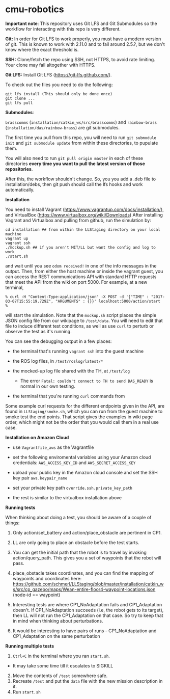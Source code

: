 cmu-robotics
============

**Important note**: This repository uses Git LFS and Git Submodules so the workflow for interacting with
this repo is very different.

**Git:** In order for Git LFS to work properly, you must have a modern version of git. This is known to work with 2.11.0 and to fail around 2.5.?, but we don't know where the exact threshold is.

**SSH:** Clone/fetch the repo using SSH, not HTTPS, to avoid rate limiting. Your clone may fail altogether with HTTPS.

**Git LFS:**  Install Git LFS (https://git-lfs.github.com/).

To check out the files you need to do the following:
```
git lfs install (This should only be done once)
git clone ...
git lfs pull
```

**Submodules**:

`brasscomms` (`installation/catkin_ws/src/brasscomms`) and `rainbow-brass` (`installation/das/rainbow-brass`) 
are git submodules. 

The first time you pull from this repo, you will need to run `git submodule init` 
and `git submodule update` from within these directories, to pupulate them. 

You will also need to 
run `git pull origin master` in each of these directories **every time you want to pull the latest 
version of those repositories**.

After this, the workflow shouldn't change. So, you you add a .deb file to
installation/debs, then git push should call the lfs hooks and work automatically.

**Installation**

You need to install Vagrant (https://www.vagrantup.com/docs/installation/), and VirtualBox (https://www.virtualbox.org/wiki/Downloads)
After installing Vagrant and Virtualbox and pulling from github, run the simulation by:

```
cd installation ## from within the LLStaging directory on your local machine
vagrant up
vagrant ssh
./mockup.sh ## if you aren't MIT/LL but want the config and log to work
./start.sh
```
and wait until you see `odom received!` in one of the info messages in the
output. Then, from either the host machine or inside the vagrant guest,
you can access the REST communications API with standard HTTP requests that
meet the API from the wiki on port 5000. For example, at a new terminal,

```
% curl -H "Content-Type:application/json" -X POST -d '{"TIME" : "2017-03-07T15:55:19.729Z", "ARGUMENTS" : {}}' localhost:5000/action/start
%
```

will start the simulation. Note that the `mockup.sh` script places the simple JSON config file from our wikipage to `/test/data`. You will need to edit that file to induce different test conditions, as well as use `curl` to perturb or observe the test as it's running.

You can see the debugging output in a few places:

* the terminal that's running `vagrant ssh` into the guest machine

* the ROS log files, in `/test/roslog/latest/*`

* the mocked-up log file shared with the TH, at `/test/log`
  * The error `Fatal: couldn't connect to TH to send DAS_READY` is normal in our own testing.

* the terminal that you're running `curl` commands from

Some example curl requests for the different endpoints given in the API,
are found in `LLStaging/smoke.sh`, which you can run from the guest machine to smoke
test the end points. That script gives the examples in wiki page order,
which might not be the order that you would call them in a real use case.

**Installation on Amazon Cloud**

* use `Vagrantfile_aws` as the Vagrantfile

* set the following enviromental variables using your Amazon cloud credentials: `AWS_ACCESS_KEY_ID` and `AWS_SECRET_ACCESS_KEY`

* upload your public key in the Amazon cloud console and set the SSH key pair `aws.keypair_name`

* set your private key path `override.ssh.private_key_path`

* the rest is similar to the virtualbox installation above

**Running tests**

When thinking about doing a test, you should be aware of a couple of things:

1. Only action/set_battery and action/place_obstacle are pertinent in CP1.

2. LL are only going to place an obstacle before the test starts.

3. You can get the initial path that the robot is to travel by invoking action/query_path. This gives you a set of waypoints that the robot will pass.

4. place_obstacle takes coordinates, and you can find the mapping of waypoints and coordinates here: https://github.com/schmerl/LLStaging/blob/master/installation/catkin_ws/src/cp_gazebo/maps/Wean-entire-floor4-waypoint-locations.json (node-id == waypoint)

5. Interesting tests are where CP1_NoAdaptation fails and CP1_Adaptation doesn't. If CP1_NoAdaptation succeeds (i.e, the robot gets to its target), then LL will not run the CP1_Adaptation on that case. So try to keep that in mind when thinking about perturbations.

6. It would be interesting to have pairs of runs - CP1_NoAdaptation and CP1_Adaptation on the same perturbation

**Running multiple tests**

1. `Ctrl+C` in the terminal where you ran `start.sh`.
  * It may take some time till it escalates to SIGKILL 
2. Move the contents of `/test` somewhere safe. 
3. Recreate `/test` and put the `data` file with the new mission description in it.
4. Run `start.sh` 
